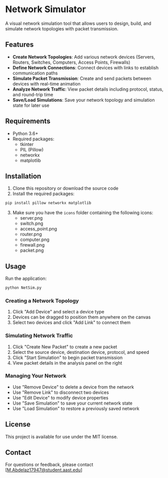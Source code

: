# Network Simulator

A visual network simulation tool that allows users to design, build, and simulate network topologies with packet transmission.

## Features

- **Create Network Topologies**: Add various network devices (Servers, Routers, Switches, Computers, Access Points, Firewalls)
- **Define Network Connections**: Connect devices with links to establish communication paths
- **Simulate Packet Transmission**: Create and send packets between devices with real-time animation
- **Analyze Network Traffic**: View packet details including protocol, status, and round-trip time
- **Save/Load Simulations**: Save your network topology and simulation state for later use

## Requirements

- Python 3.6+
- Required packages:
  - tkinter
  - PIL (Pillow)
  - networkx
  - matplotlib

## Installation

1. Clone this repository or download the source code
2. Install the required packages:

```bash
pip install pillow networkx matplotlib
```

3. Make sure you have the `icons` folder containing the following icons:
   - server.png
   - switch.png
   - access_point.png
   - router.png
   - computer.png
   - firewall.png
   - packet.png

## Usage

Run the application:

```bash
python NetSim.py
```

### Creating a Network Topology

1. Click "Add Device" and select a device type
2. Devices can be dragged to position them anywhere on the canvas
3. Select two devices and click "Add Link" to connect them

### Simulating Network Traffic

1. Click "Create New Packet" to create a new packet
2. Select the source device, destination device, protocol, and speed
3. Click "Start Simulation" to begin packet transmission
4. View packet details in the analysis panel on the right

### Managing Your Network

- Use "Remove Device" to delete a device from the network
- Use "Remove Link" to disconnect two devices
- Use "Edit Device" to modify device properties
- Use "Save Simulation" to save your current network state
- Use "Load Simulation" to restore a previously saved network

## License

This project is available for use under the MIT license.

## Contact

For questions or feedback, please contact [M.Abdelaz17947@student.aast.edu] 